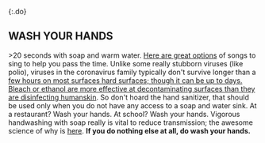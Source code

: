 {:.do}
## WASH YOUR HANDS

\>20 seconds with soap and warm water. [Here are great options](https://www.seattletimes.com/life/wellness/coronavirus-prevention-10-awesome-tunes-to-sing-while-you-wash-your-hands/?utm_medium=social&utm_campaign=owned_echobox_tw_m&utm_source=Twitter#Echobox=1583369786) of songs to sing to help you pass the time. Unlike some really stubborn viruses (like polio), viruses in the coronavirus family typically don't survive longer than a [few hours on most surfaces hard surfaces; though it can be up to days. Bleach or ethanol are more effective at decontaminating surfaces than they are disinfecting humanskin](https://www.journalofhospitalinfection.com/article/S0195-6701(20)30046-3/fulltext). So don't hoard the hand sanitizer, that should be used only when you do not have any access to a soap and water sink. At a restaurant? Wash your hands. At school? Wash your hands. Vigorous handwashing with soap really is vital to reduce transmission; the awesome science of why is [here](https://twitter.com/PalliThordarson/status/1236549305189597189).
**If you do nothing else at all, do wash your hands.**
